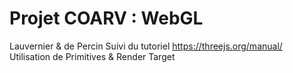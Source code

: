 # Projet COARV : WebGL

Lauvernier & de Percin
Suivi du tutoriel https://threejs.org/manual/
Utilisation de Primitives & Render Target
